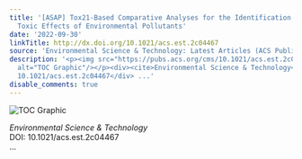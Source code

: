 ```yaml
---
title: '[ASAP] Tox21-Based Comparative Analyses for the Identification of Potential
  Toxic Effects of Environmental Pollutants'
date: '2022-09-30'
linkTitle: http://dx.doi.org/10.1021/acs.est.2c04467
source: 'Environmental Science & Technology: Latest Articles (ACS Publications)'
description: '<p><img src="https://pubs.acs.org/cms/10.1021/acs.est.2c04467/asset/images/medium/es2c04467_0007.gif"
  alt="TOC Graphic"/></p><div><cite>Environmental Science & Technology</cite></div><div>DOI:
  10.1021/acs.est.2c04467</div> ...'
disable_comments: true
---
```

<p><img src="https://pubs.acs.org/cms/10.1021/acs.est.2c04467/asset/images/medium/es2c04467_0007.gif" alt="TOC Graphic"/></p><div><cite>Environmental Science & Technology</cite></div><div>DOI: 10.1021/acs.est.2c04467</div> ...